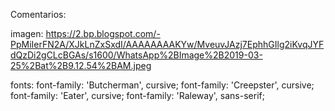 Comentarios:

imagen: https://2.bp.blogspot.com/-PpMiIerFN2A/XJkLnZxSxdI/AAAAAAAAKYw/MveuvJAzj7EphhGIlg2iKvqJYFdQzDi2gCLcBGAs/s1600/WhatsApp%2BImage%2B2019-03-25%2Bat%2B9.12.54%2BAM.jpeg

fonts: 
font-family: 'Butcherman', cursive;
font-family: 'Creepster', cursive;
font-family: 'Eater', cursive;
font-family: 'Raleway', sans-serif;